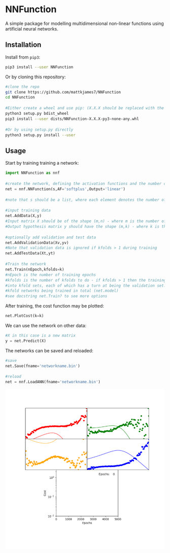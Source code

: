# NNFunction
A simple package for modelling multidimensional non-linear functions using artificial neural networks.

## Installation

Install from `pip3`:

```bash
pip3 install --user NNFunction
```

Or by cloning this repository:

```bash
#clone the repo
git clone https://github.com/mattkjames7/NNFunction
cd NNFunction

#Either create a wheel and use pip: (X.X.X should be replaced with the current version)
python3 setup.py bdist_wheel
pip3 install --user dists/NNFunction-X.X.X-py3-none-any.whl

#Or by using setup.py directly
python3 setup.py install --user
```



## Usage

Start by training training a network:

```python
import NNFunction as nnf

#create the network, defining the activation functions and the number of nodes in each layer
net = nnf.NNFunction(s,AF='softplus',Output='linear')

#note that s should be a list, where each element denotes the number of nodes in each layer

#input training data
net.AddData(X,y)
#Input matrix X should be of the shape (m,n) - where m is the number of samples and n is the number of input features
#Output hypothesis matrix y should have the shape (m,k) - where k is the number of output nodes

#optionally add validation and test data
net.AddValidationData(Xv,yv)
#Note that validation data is ignored if kfolds > 1 during training
net.AddTestData(Xt,yt)

#Train the network 
net.Train(nEpoch,kfolds=k)
#nEpoch is the number of training epochs
#kfolds is the number of kfolds to do - if kfolds > 1 then the training data are split 
#into kfold sets, each of which has a turn at being the validation set. This results in
#kfold networks being trained in total (net.model)
#see docstring net.Train? to see more options

```

After training, the cost function may be plotted:

```python
net.PlotCost(k=k)
```

We can use the network on other data:

```python
#X in this case is a new matrix
y = net.Predict(X)
```

The networks can be saved and reloaded:

```python
#save
net.Save(fname='networkname.bin')

#reload
net = nnf.LoadANN(fname='networkname.bin')
```







![](nn.gif)







